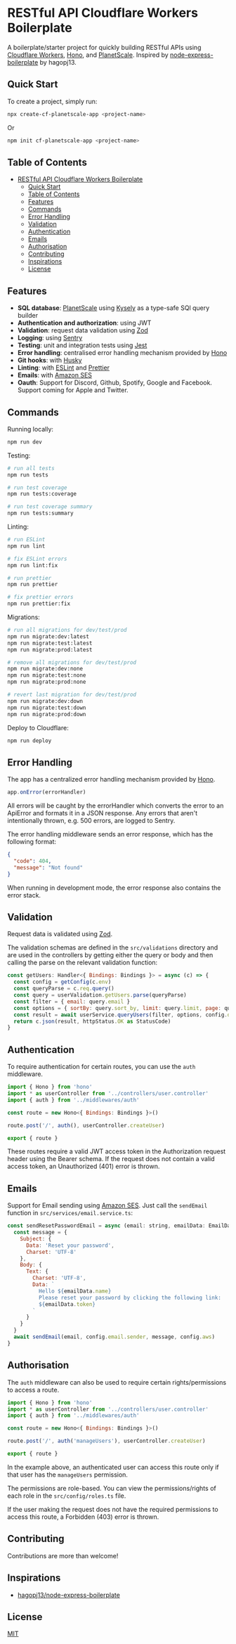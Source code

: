 # RESTful API Cloudflare Workers Boilerplate
A boilerplate/starter project for quickly building RESTful APIs using
[Cloudflare Workers](https://workers.cloudflare.com/), [Hono](https://honojs.dev/), and
[PlanetScale](https://planetscale.com/). Inspired by
[node-express-boilerplate](https://github.com/hagopj13/node-express-boilerplate) by hagopj13.

## Quick Start

To create a project, simply run:

```bash
npx create-cf-planetscale-app <project-name>
```

Or

```bash
npm init cf-planetscale-app <project-name>
```

## Table of Contents

- [RESTful API Cloudflare Workers Boilerplate](#restful-api-cloudflare-workers-boilerplate)
  - [Quick Start](#quick-start)
  - [Table of Contents](#table-of-contents)
  - [Features](#features)
  - [Commands](#commands)
  - [Error Handling](#error-handling)
  - [Validation](#validation)
  - [Authentication](#authentication)
  - [Emails](#emails)
  - [Authorisation](#authorisation)
  - [Contributing](#contributing)
  - [Inspirations](#inspirations)
  - [License](#license)

## Features

- **SQL database**: [PlanetScale](https://planetscale.com/) using
[Kysely](https://github.com/koskimas/kysely) as a type-safe SQl query builder
- **Authentication and authorization**: using JWT
- **Validation**: request data validation using [Zod](https://github.com/colinhacks/zod)
- **Logging**: using [Sentry](https://sentry.io/)
- **Testing**: unit and integration tests using [Jest](https://jestjs.io)
- **Error handling**: centralised error handling mechanism provided by [Hono](https://honojs.dev/)
- **Git hooks**: with [Husky](https://github.com/typicode/husky)
- **Linting**: with [ESLint](https://eslint.org) and [Prettier](https://prettier.io)
- **Emails**: with [Amazon SES](https://aws.amazon.com/ses/)
- **Oauth**: Support for Discord, Github, Spotify, Google and Facebook. Support coming for Apple and
  Twitter.

## Commands

Running locally:

```bash
npm run dev
```

Testing:

```bash
# run all tests
npm run tests

# run test coverage
npm run tests:coverage

# run test coverage summary
npm run tests:summary
```

Linting:

```bash
# run ESLint
npm run lint

# fix ESLint errors
npm run lint:fix

# run prettier
npm run prettier

# fix prettier errors
npm run prettier:fix
```

Migrations:

```bash
# run all migrations for dev/test/prod
npm run migrate:dev:latest
npm run migrate:test:latest
npm run migrate:prod:latest

# remove all migrations for dev/test/prod
npm run migrate:dev:none
npm run migrate:test:none
npm run migrate:prod:none

# revert last migration for dev/test/prod
npm run migrate:dev:down
npm run migrate:test:down
npm run migrate:prod:down
```

Deploy to Cloudflare:

```bash
npm run deploy
```

## Error Handling

The app has a centralized error handling mechanism provided by [Hono](https://honojs.dev/).

```javascript
app.onError(errorHandler)
```

All errors will be caught by the errorHandler which converts the error to an ApiError and formats
it in a JSON response. Any errors that aren't intentionally thrown, e.g. 500 errors, are logged to
Sentry.

The error handling middleware sends an error response, which has the following format:

```json
{
  "code": 404,
  "message": "Not found"
}
```

When running in development mode, the error response also contains the error stack.

## Validation

Request data is validated using [Zod](https://github.com/colinhacks/zod).

The validation schemas are defined in the `src/validations` directory and are used in the
controllers by getting either the query or body and then calling the parse on the relevant
validation function:


```javascript
const getUsers: Handler<{ Bindings: Bindings }> = async (c) => {
  const config = getConfig(c.env)
  const queryParse = c.req.query()
  const query = userValidation.getUsers.parse(queryParse)
  const filter = { email: query.email }
  const options = { sortBy: query.sort_by, limit: query.limit, page: query.page }
  const result = await userService.queryUsers(filter, options, config.database)
  return c.json(result, httpStatus.OK as StatusCode)
}
```

## Authentication

To require authentication for certain routes, you can use the `auth` middleware.

```javascript
import { Hono } from 'hono'
import * as userController from '../controllers/user.controller'
import { auth } from '../middlewares/auth'

const route = new Hono<{ Bindings: Bindings }>()

route.post('/', auth(), userController.createUser)

export { route }

```

These routes require a valid JWT access token in the Authorization request header using the Bearer
schema. If the request does not contain a valid access token, an Unauthorized (401) error is thrown.

## Emails

Support for Email sending using [Amazon SES](https://aws.amazon.com/ses/). Just call the `sendEmail`
function in `src/services/email.service.ts`:

```javascript
const sendResetPasswordEmail = async (email: string, emailData: EmailData, config: Config) => {
  const message = {
    Subject: {
      Data: 'Reset your password',
      Charset: 'UTF-8'
    },
    Body: {
      Text: {
        Charset: 'UTF-8',
        Data: `
          Hello ${emailData.name}
          Please reset your password by clicking the following link:
          ${emailData.token}
        `
      }
    }
  }
  await sendEmail(email, config.email.sender, message, config.aws)
}
```

## Authorisation

The `auth` middleware can also be used to require certain rights/permissions to access a route.

```javascript
import { Hono } from 'hono'
import * as userController from '../controllers/user.controller'
import { auth } from '../middlewares/auth'

const route = new Hono<{ Bindings: Bindings }>()

route.post('/', auth('manageUsers'), userController.createUser)

export { route }
```

In the example above, an authenticated user can access this route only if that user has the
`manageUsers` permission.

The permissions are role-based. You can view the permissions/rights of each role in the
`src/config/roles.ts` file.

If the user making the request does not have the required permissions to access this route, a
Forbidden (403) error is thrown.

## Contributing

Contributions are more than welcome!

## Inspirations

- [hagopj13/node-express-boilerplate](https://github.com/hagopj13/node-express-boilerplate)

## License

[MIT](LICENSE)
